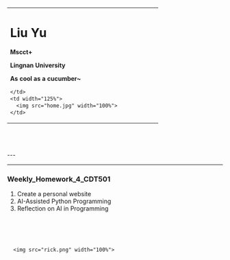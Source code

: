 <div>
<table border="0">
  <tr>
    <td width="75%">
      <h1>Liu Yu</h1>
      <p><b>Mscct+</b></p>
      <p><b>Lingnan University</b></p>
      <p><b>As cool as a cucumber~</b></p>
      <p><b></b></p>
      
    </td>
    <td width="125%">
      <img src="home.jpg" width="100%">
    </td>
  </tr>
</table>
</div>
<br>
<br>
<br>
---



---

### Weekly_Homework_4_CDT501
1. Create a personal website
2. AI-Assisted Python Programming
3. Reflection on AI in Programming
<br>
<br>
<br>

      <img src="rick.png" width="100%">
  

